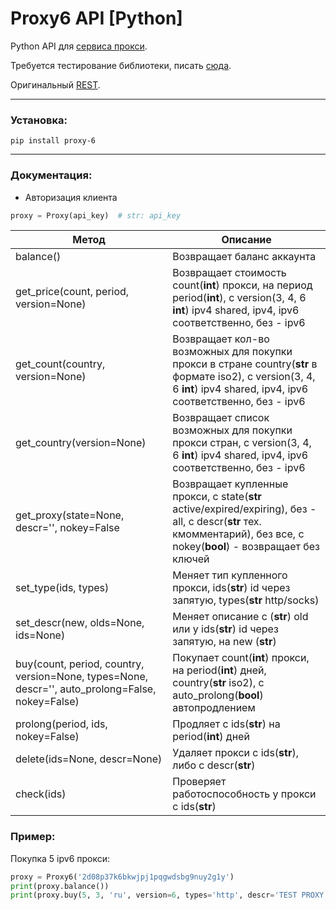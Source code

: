 # Proxy6 API [Python]
  Python API для [сервиса прокси](https://proxy6.net).
  
  Требуется тестирование библиотеки, писать [сюда](https://linkedin.com/in/vbxx3).
  
  Оригинальный [REST](https://proxy6.net/developers).
***
### Установка:
	
    pip install proxy-6
***
### Документация:
* Авторизация клиента
```python
proxy = Proxy(api_key)  # str: api_key
```
Метод             | Описание
------------------|----------------------
balance()         | Возвращает баланс аккаунта
get_price(count, period, version=None)| Возвращает стоимость count(**int**) прокси, на период period(**int**), с version(3, 4, 6 **int**) ipv4 shared, ipv4, ipv6 соответственно, без - ipv6
get_count(country, version=None)| Возвращает кол-во возможных для покупки прокси в стране country(**str** в формате iso2), с version(3, 4, 6 **int**) ipv4 shared, ipv4, ipv6 соответственно, без - ipv6
get_country(version=None)| Возвращает список возможных для покупки прокси стран, с version(3, 4, 6 **int**) ipv4 shared, ipv4, ipv6 соответственно, без - ipv6
get_proxy(state=None, descr='', nokey=False| Возвращает купленные прокси, с state(**str** active/expired/expiring), без - all, с descr(**str** тех. кмомментарий), без все, с nokey(**bool**) - возвращает без ключей
set_type(ids, types)| Меняет тип купленного прокси, ids(**str**) id через запятую, types(**str** http/socks)
set_descr(new, olds=None, ids=None)| Меняет описание с (**str**) old или у ids(**str**) id через запятую, на new (**str**)
buy(count, period, country, version=None, types=None, descr='', auto_prolong=False, nokey=False)| Покупает count(**int**) прокси, на period(**int**) дней, country(**str** iso2), c auto_prolong(**bool**) автопродлением
prolong(period, ids, nokey=False)| Продляет с ids(**str**) на period(**int**) дней
delete(ids=None, descr=None)| Удаляет прокси с ids(**str**), либо с descr(**str**)
check(ids)| Проверяет работоспособность у прокси с ids(**str**)

### Пример:
Покупка 5 ipv6 прокси:
```python
proxy = Proxy6('2d08p37k6bkwjpj1pqgwdsbg9nuy2g1y')
print(proxy.balance())
print(proxy.buy(5, 3, 'ru', version=6, types='http', descr='TEST PROXY', auto_prolong=False, nokey=True))
```
